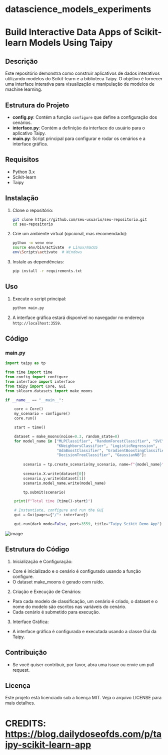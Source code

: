 # datascience_models_experiments

# Build Interactive Data Apps of Scikit-learn Models Using Taipy

## Descrição
Este repositório demonstra como construir aplicativos de dados interativos utilizando modelos do Scikit-learn e a biblioteca Taipy. O objetivo é fornecer uma interface interativa para visualização e manipulação de modelos de machine learning.

## Estrutura do Projeto
- **config.py**: Contém a função `configure` que define a configuração dos cenários.
- **interface.py**: Contém a definição da interface do usuário para o aplicativo Taipy.
- **main.py**: Script principal para configurar e rodar os cenários e a interface gráfica.

## Requisitos
- Python 3.x
- Scikit-learn
- Taipy

## Instalação
1. Clone o repositório:
    ```bash
    git clone https://github.com/seu-usuario/seu-repositorio.git
    cd seu-repositorio
    ```

2. Crie um ambiente virtual (opcional, mas recomendado):
    ```bash
    python -m venv env
    source env/bin/activate  # Linux/macOS
    env\Scripts\activate  # Windows
    ```

3. Instale as dependências:
    ```bash
    pip install -r requirements.txt
    ```

## Uso
1. Execute o script principal:
    ```bash
    python main.py
    ```

2. A interface gráfica estará disponível no navegador no endereço `http://localhost:3559`.

## Código
### main.py
```python
import taipy as tp

from time import time
from config import configure
from interface import interface
from taipy import Core, Gui
from sklearn.datasets import make_moons

if __name__ == "__main__":

    core = Core()
    my_scenario = configure()
    core.run()

    start = time()

    dataset = make_moons(noise=0.3, random_state=0)
    for model_name in ["MLPClassifier", "RandomForestClassifier", "SVC", 
                       "KNeighborsClassifier", "LogisticRegression",
                       "AdaBoostClassifier", "GradientBoostingClassifier",
                       "DecisionTreeClassifier", "GaussianNB"]:
        
        scenario = tp.create_scenario(my_scenario, name=f"{model_name}")
        
        scenario.X.write(dataset[0])
        scenario.y.write(dataset[1])
        scenario.model_name.write(model_name)

        tp.submit(scenario)

    print(f"Total time {time()-start}")

    # Instantiate, configure and run the GUI
    gui = Gui(pages={"/": interface})

    gui.run(dark_mode=False, port=3559, title="Taipy Scikit Demo App")
```
![image](https://github.com/Horlando-Leao/datascience_models_experiments/assets/52044729/5b6e810a-fb34-4166-a0ed-717014fdb3f5)


## Estrutura do Código
1. Inicialização e Configuração:

 - Core é inicializado e o cenário é configurado usando a função configure.
 - O dataset make_moons é gerado com ruído.
2. Criação e Execução de Cenários:

 - Para cada modelo de classificação, um cenário é criado, o dataset e o nome do modelo são escritos nas variáveis do cenário.
 - Cada cenário é submetido para execução.

3. Interface Gráfica:

 - A interface gráfica é configurada e executada usando a classe Gui da Taipy.
## Contribuição
 - Se você quiser contribuir, por favor, abra uma issue ou envie um pull request.

## Licença
Este projeto está licenciado sob a licença MIT. Veja o arquivo LICENSE para mais detalhes.


# CREDITS: https://blog.dailydoseofds.com/p/taipy-scikit-learn-app


